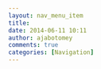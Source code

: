 ```yaml
---
layout: nav_menu_item
title: 
date: 2014-06-11 10:11
author: ajabotomey
comments: true
categories: [Navigation]
---
```

 
